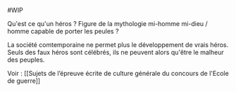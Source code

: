 #WIP 

Qu'est ce qu'un héros ? Figure de la mythologie mi-homme mi-dieu / homme capable de porter les peules ?

La société comtemporaine ne permet plus le développement de vrais héros. Seuls des faux héros sont célébrés, ils ne peuvent alors qu'être le malheur des peuples.

Voir : [[Sujets de l’épreuve écrite de culture générale du concours de l'Ecole de guerre]]